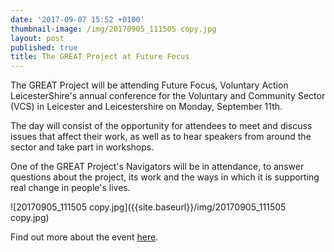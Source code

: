 ```yaml
---
date: '2017-09-07 15:52 +0100'
thumbnail-image: /img/20170905_111505 copy.jpg
layout: post
published: true
title: The GREAT Project at Future Focus
---
```

The GREAT Project will be attending Future Focus, Voluntary Action LeicesterShire's annual conference for the Voluntary and Community Sector (VCS) in Leicester and Leicestershire on Monday, September 11th. 

The day will consist of the opportunity for attendees to meet and discuss issues that affect their work, as well as to hear speakers from around the sector and take part in workshops.

One of the GREAT Project's Navigators will be in attendance, to answer questions about the project, its work and the ways in which it is supporting real change in people's lives. 

![20170905_111505 copy.jpg]({{site.baseurl}}/img/20170905_111505 copy.jpg)

Find out more about the event [here](http://www.valonline.org.uk/future-focus-2017).



